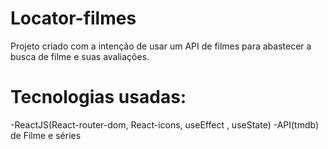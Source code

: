 # Locator-filmes
Projeto criado com a intenção de usar um API de filmes para abastecer a busca de filme e suas avaliações.

<h1>Tecnologias usadas:</h1>
-ReactJS(React-router-dom, React-icons, useEffect , useState)
-API(tmdb) de Filme e séries

